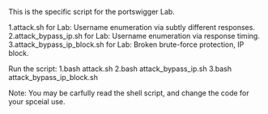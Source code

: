 This is the specific script for the portswigger Lab.

1.attack.sh for Lab: Username enumeration via subtly different responses.
2.attack_bypass_ip.sh for Lab: Username enumeration via response timing.
3.attack_bypass_ip_block.sh for Lab: Broken brute-force protection, IP block.

Run the script:
1.bash attack.sh
2.bash attack_bypass_ip.sh
3.bash attack_bypass_ip_block.sh

Note:
You may be carfully read the shell script, and change the code for your spceial use.
